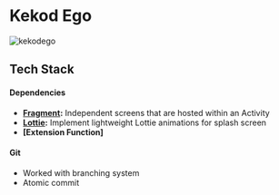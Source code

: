 # Kekod Ego
![kekodego](https://github.com/user-attachments/assets/2d93a5b0-f183-493e-99c6-e59156889afc)

## Tech Stack
#### Dependencies

- **[Fragment](https://developer.android.com/jetpack/androidx/releases/fragment):** Independent screens that are hosted within an Activity 
- **[Lottie](https://lottiefiles.com):** Implement lightweight Lottie animations for splash screen
- **[Extension Function]**

#### Git
- Worked with branching system
- Atomic commit
